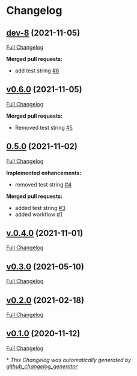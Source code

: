 # Changelog

## [dev-8](https://github.com/eike-hass/identity.rs/tree/dev-8) (2021-11-05)

[Full Changelog](https://github.com/eike-hass/identity.rs/compare/v0.6.0...dev-8)

**Merged pull requests:**

- add test string [\#6](https://github.com/eike-hass/identity.rs/pull/6)

## [v0.6.0](https://github.com/eike-hass/identity.rs/tree/v0.6.0) (2021-11-05)

[Full Changelog](https://github.com/eike-hass/identity.rs/compare/0.5.0...v0.6.0)

**Merged pull requests:**

- Removed test string [\#5](https://github.com/eike-hass/identity.rs/pull/5)

## [0.5.0](https://github.com/eike-hass/identity.rs/tree/0.5.0) (2021-11-02)

[Full Changelog](https://github.com/eike-hass/identity.rs/compare/v.0.4.0...0.5.0)

**Implemented enhancements:**

- removed test string [\#4](https://github.com/eike-hass/identity.rs/pull/4)

**Merged pull requests:**

- added test string [\#3](https://github.com/eike-hass/identity.rs/pull/3)
- added workflow [\#1](https://github.com/eike-hass/identity.rs/pull/1)

## [v.0.4.0](https://github.com/eike-hass/identity.rs/tree/v.0.4.0) (2021-11-01)

[Full Changelog](https://github.com/eike-hass/identity.rs/compare/v0.3.0...v.0.4.0)

## [v0.3.0](https://github.com/eike-hass/identity.rs/tree/v0.3.0) (2021-05-10)

[Full Changelog](https://github.com/eike-hass/identity.rs/compare/v0.2.0...v0.3.0)

## [v0.2.0](https://github.com/eike-hass/identity.rs/tree/v0.2.0) (2021-02-18)

[Full Changelog](https://github.com/eike-hass/identity.rs/compare/v0.1.0...v0.2.0)

## [v0.1.0](https://github.com/eike-hass/identity.rs/tree/v0.1.0) (2020-11-12)

[Full Changelog](https://github.com/eike-hass/identity.rs/compare/360bf5ce64a7f418249cdeadccb22b9aea7daeb6...v0.1.0)



\* *This Changelog was automatically generated by [github_changelog_generator](https://github.com/github-changelog-generator/github-changelog-generator)*
